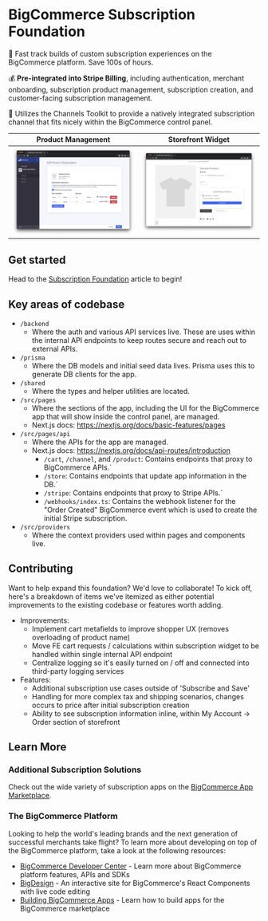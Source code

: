 # BigCommerce Subscription Foundation

🚀 Fast track builds of custom subscription experiences on the BigCommerce platform. Save 100s of hours.

💰 **Pre-integrated into Stripe Billing**, including authentication, merchant onboarding, subscription product management, subscription creation, and customer-facing subscription management.

💅 Utilizes the Channels Toolkit to provide a natively integrated subscription channel that fits nicely within the BigCommerce control panel.

| Product Management                       | Storefront Widget                     |
| ---------------------------------------- | ------------------------------------- |
| ![App Preview](sample-control-panel.png) | ![App Preview](sample-storefront.png) |

## Get started

Head to the [Subscription Foundation](https://developer.bigcommerce.com/docs/ae2455ab4d3d8-subscription-foundation) article to begin!


## Key areas of codebase

- `/backend`
  - Where the auth and various API services live. These are uses within the internal API endpoints to keep routes secure and reach out to external APIs.
- `/prisma`
  - Where the DB models and initial seed data lives. Prisma uses this to generate DB clients for the app.
- `/shared`
  - Where the types and helper utilities are located.
- `/src/pages`
  - Where the sections of the app, including the UI for the BigCommerce app that will show inside the control panel, are managed.
  - Next.js docs: https://nextjs.org/docs/basic-features/pages
- `/src/pages/api`
  - Where the APIs for the app are managed.
  - Next.js docs: https://nextjs.org/docs/api-routes/introduction
    - `/cart`, `/channel`, and `/product`: Contains endpoints that proxy to BigCommerce APIs.`
    - `/store`: Contains endpoints that update app information in the DB.`
    - `/stripe`: Contains endpoints that proxy to Stripe APIs.`
    - `/webhooks/index.ts`: Contains the webhook listener for the "Order Created" BigCommerce event which is used to create the initial Stripe subscription.
- `/src/providers`
  - Where the context providers used within pages and components live.

## Contributing

Want to help expand this foundation? We'd love to collaborate! To kick off, here's a breakdown of items we've itemized as either potential improvements to the existing codebase or features worth adding.

- Improvements:
  - Implement cart metafields to improve shopper UX (removes overloading of product name)
  - Move FE cart requests / calculations within subscription widget to be handled within single internal API endpoint
  - Centralize logging so it's easily turned on / off and connected into third-party logging services
- Features:
  - Additional subscription use cases outside of 'Subscribe and Save'
  - Handling for more complex tax and shipping scenarios, changes occurs to price after initial subscription creation
  - Ability to see subscription information inline, within My Account -> Order section of storefront

## Learn More

### Additional Subscription Solutions

Check out the wide variety of subscription apps on the [BigCommerce App Marketplace](https://www.bigcommerce.com/apps/recurring-billing-subscriptions/?source=subscription-foundation).

### The BigCommerce Platform

Looking to help the world's leading brands and the next generation of successful merchants take flight? To learn more about developing on top of the BigCommerce platform, take a look at the following resources:

- [BigCommerce Developer Center](https://developer.bigcommerce.com/?source=subscription-foundation) - Learn more about BigCommerce platform features, APIs and SDKs
- [BigDesign](https://developer.bigcommerce.com/big-design/?source=subscription-foundation) - An interactive site for BigCommerce's React Components with live code editing
- [Building BigCommerce Apps](https://developer.bigcommerce.com/api-docs/getting-started/building-apps-bigcommerce/building-apps?source=subscription-foundation) - Learn how to build apps for the BigCommerce marketplace
